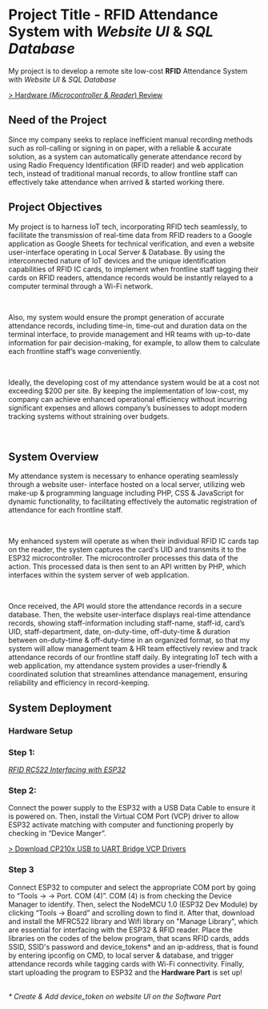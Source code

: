 <h1>Project Title - <b>RFID</b> Attendance System with <i>Website UI</i> & <i>SQL Database</i></h1>
<p>My project is to develop a remote site low-cost <b>RFID</b> Attendance System with <i>Website UI</i> & <i>SQL Database</i></p>
<a href="https://drive.google.com/file/d/1EaAlEutcbHNaETe_XokqCBr1suZM9gVW/view" target="_blank">> Hardware (<i>Microcontroller & Reader</i>) Review</a>
<h2>Need of the Project</h2>
<p>Since my company seeks to replace inefficient manual recording methods such as roll-calling or signing in on paper, with a reliable & accurate solution, as a system can automatically generate attendance record by using Radio Frequency Identification (RFID reader) and web application tech, instead of traditional manual records, to allow frontline staff can effectively take attendance when arrived & started working there.</p>
<h2>Project Objectives</h2>
<p>My project is to harness IoT tech, incorporating RFID tech seamlessly, to facilitate the transmission of real-time data from RFID readers to a Google application as Google Sheets for technical verification, and even a website user-interface operating in Local Server & Database. By using the interconnected nature of IoT devices and the unique identification capabilities of RFID IC cards, to implement when frontline staff tagging their cards on RFID readers, attendance records would be instantly relayed to a computer terminal through a Wi-Fi network.</p> 
<br>
<p>Also, my system would ensure the prompt generation of accurate attendance records, including time-in, time-out and duration data on the terminal interface, to provide management and HR teams with up-to-date information for pair decision-making, for example, to allow them to calculate each frontline staff’s wage conveniently.</p>
<br>
<p>Ideally, the developing cost of my attendance system would be at a cost not exceeding $200 per site. By keeping the implementation of low-cost, my company can achieve enhanced operational efficiency without incurring significant expenses and allows company’s businesses to adopt modern tracking systems without straining over budgets.</p>
<br>
<h2>System Overview</h2>
<p>My attendance system is necessary to enhance operating seamlessly through a website user- interface hosted on a local server, utilizing web make-up & programming language including PHP, CSS & JavaScript for dynamic functionality, to
facilitating effectively the automatic registration of attendance for each frontline staff.</p>
<br>
<p>My enhanced system will operate as when their individual RFID IC cards tap on the reader, the system captures the card's UID and transmits it to the ESP32 microcontroller. The microcontroller processes this data of the action. This processed data is then sent to an API written by PHP, which interfaces within the system server of web application.</p>
<br>
<p>Once received, the API would store the attendance records in a secure database. Then, the website user-interface displays real-time attendance records, showing staff-information including staff-name, staff-id, card’s UID, staff-department, date, on-duty-time, off-duty-time & duration between on-duty-time & off-duty-time in an organized format, so that my system will allow management team & HR team effectively review and track attendance records of our frontline staff daily. By integrating IoT tech with a web application, my attendance system provides a user-friendly & coordinated solution that streamlines attendance management, ensuring reliability and efficiency in record-keeping.</p>
<h2>System Deployment</h2>
<h3>Hardware Setup</h3>
<h3>Step 1: </h3>
<a href="https://www.electronicwings.com/esp32/rfid-rc522-interfacing-with-esp32" target="_blank"><i>RFID RC522 Interfacing with ESP32</i></a> 
<br>
<h3>Step 2: </h3>
<p>Connect the power supply to the ESP32 with a USB Data Cable to ensure it is powered on. Then, install the Virtual COM Port (VCP) driver to allow ESP32 activate matching with computer and functioning properly by checking in “Device Manger”.</p>
<a href="https://www.silabs.com/developer-tools/usb-to-uart-bridge-vcp-drivers?tab=downloads" target="_blank">> Download CP210x USB to UART Bridge VCP Drivers</a> 
<br>
<h3>Step 3</h3>
<p>Connect ESP32 to computer and select the appropriate COM port by going to “Tools -> -> Port. COM (4)”. COM (4) is from checking the Device Manager to identify. Then, select the NodeMCU 1.0 (ESP32 Dev Module) by clicking “Tools -> Board” and scrolling down to find it. After that, download and install the MFRC522 library and Wifi library on "Manage Library", which are essential for interfacing with the ESP32 & RFID reader. Place the libraries on the codes of the below program, that scans RFID cards, adds SSID, SSID's password and device_tokens* and an ip-address, that is found by entering ipconfig on CMD, to local server & database, and trigger attendance records while tagging cards with Wi-Fi connectivity. Finally, start uploading the program to ESP32 and the <b>Hardware Part</b> is set up!</p>
<br>
<i>* Create & Add device_token on website UI on the Software Part</i>
